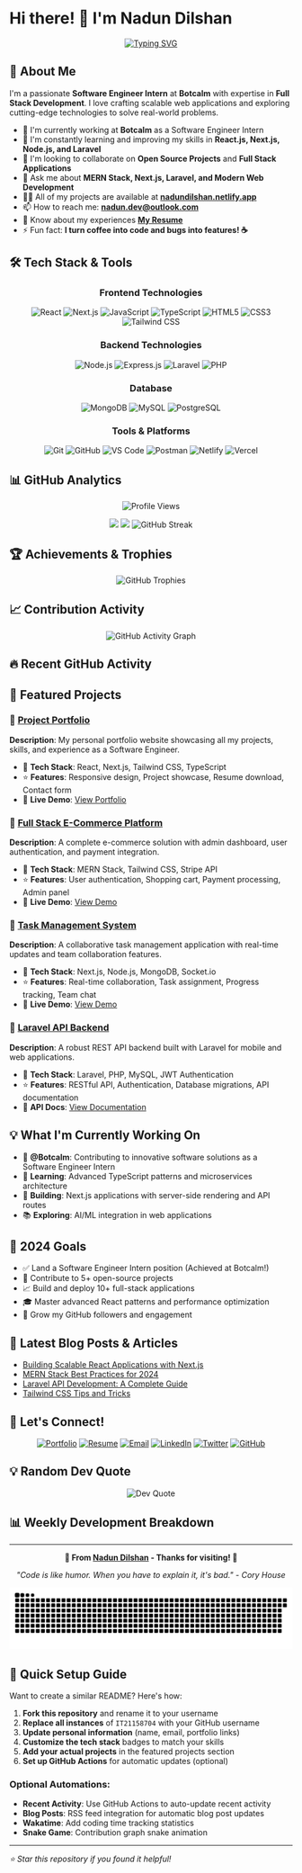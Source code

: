 # Hi there! 👋 I'm Nadun Dilshan

<div align="center">
  
  [![Typing SVG](https://readme-typing-svg.herokuapp.com?font=Fira+Code&size=24&duration=3000&pause=1000&color=58A6FF&center=true&vCenter=true&width=600&lines=Software+Engineer+Intern+%40+Botcalm;Full+Stack+Developer;MERN+Stack+Enthusiast;Always+Learning+New+Technologies)](https://git.io/typing-svg)
  
</div>

## 🚀 About Me

I'm a passionate **Software Engineer Intern** at **Botcalm** with expertise in **Full Stack Development**. I love crafting scalable web applications and exploring cutting-edge technologies to solve real-world problems.

- 🔭 I'm currently working at **Botcalm** as a Software Engineer Intern
- 🌱 I'm constantly learning and improving my skills in **React.js, Next.js, Node.js, and Laravel**
- 👯 I'm looking to collaborate on **Open Source Projects** and **Full Stack Applications**
- 💬 Ask me about **MERN Stack, Next.js, Laravel, and Modern Web Development**
- 👨‍💻 All of my projects are available at **[nadundilshan.netlify.app](https://nadundilshan.netlify.app/)**
- 📫 How to reach me: **nadun.dev@outlook.com**
- 📄 Know about my experiences **[My Resume](https://nadundilshan.netlify.app/components/Nadun_Dilshan_Software_Engineer_Intern.pdf)**
- ⚡ Fun fact: **I turn coffee into code and bugs into features! ☕**

## 🛠️ Tech Stack & Tools

<div align="center">

### Frontend Technologies
![React](https://img.shields.io/badge/React-20232A?style=for-the-badge&logo=react&logoColor=61DAFB)
![Next.js](https://img.shields.io/badge/Next.js-000000?style=for-the-badge&logo=nextdotjs&logoColor=white)
![JavaScript](https://img.shields.io/badge/JavaScript-F7DF1E?style=for-the-badge&logo=javascript&logoColor=black)
![TypeScript](https://img.shields.io/badge/TypeScript-007ACC?style=for-the-badge&logo=typescript&logoColor=white)
![HTML5](https://img.shields.io/badge/HTML5-E34F26?style=for-the-badge&logo=html5&logoColor=white)
![CSS3](https://img.shields.io/badge/CSS3-1572B6?style=for-the-badge&logo=css3&logoColor=white)
![Tailwind CSS](https://img.shields.io/badge/Tailwind_CSS-38B2AC?style=for-the-badge&logo=tailwind-css&logoColor=white)

### Backend Technologies
![Node.js](https://img.shields.io/badge/Node.js-43853D?style=for-the-badge&logo=node.js&logoColor=white)
![Express.js](https://img.shields.io/badge/Express.js-404D59?style=for-the-badge&logo=express&logoColor=white)
![Laravel](https://img.shields.io/badge/Laravel-FF2D20?style=for-the-badge&logo=laravel&logoColor=white)
![PHP](https://img.shields.io/badge/PHP-777BB4?style=for-the-badge&logo=php&logoColor=white)

### Database
![MongoDB](https://img.shields.io/badge/MongoDB-4EA94B?style=for-the-badge&logo=mongodb&logoColor=white)
![MySQL](https://img.shields.io/badge/MySQL-00000F?style=for-the-badge&logo=mysql&logoColor=white)
![PostgreSQL](https://img.shields.io/badge/PostgreSQL-316192?style=for-the-badge&logo=postgresql&logoColor=white)

### Tools & Platforms
![Git](https://img.shields.io/badge/Git-F05032?style=for-the-badge&logo=git&logoColor=white)
![GitHub](https://img.shields.io/badge/GitHub-100000?style=for-the-badge&logo=github&logoColor=white)
![VS Code](https://img.shields.io/badge/VS_Code-0078D4?style=for-the-badge&logo=visual%20studio%20code&logoColor=white)
![Postman](https://img.shields.io/badge/Postman-FF6C37?style=for-the-badge&logo=postman&logoColor=white)
![Netlify](https://img.shields.io/badge/Netlify-00C7B7?style=for-the-badge&logo=netlify&logoColor=white)
![Vercel](https://img.shields.io/badge/Vercel-000000?style=for-the-badge&logo=vercel&logoColor=white)

</div>

## 📊 GitHub Analytics

<div align="center">
  
  ![Profile Views](https://komarev.com/ghpvc/?username=IT21158704&color=brightgreen&style=flat-square&label=Profile+Views)
  
  <img height="180em" src="https://github-readme-stats.vercel.app/api?username=IT21158704&show_icons=true&theme=tokyonight&hide_border=true&count_private=true&include_all_commits=true" />
  
  <img height="180em" src="https://github-readme-stats.vercel.app/api/top-langs/?username=IT21158704&theme=tokyonight&hide_border=true&layout=compact&langs_count=8" />
  
  <img src="https://github-readme-streak-stats.herokuapp.com/?user=IT21158704&theme=tokyonight&hide_border=true" alt="GitHub Streak" />
  
</div>

## 🏆 Achievements & Trophies

<div align="center">
  
  ![GitHub Trophies](https://github-profile-trophy.vercel.app/?username=IT21158704&theme=tokyonight&no-frame=true&no-bg=true&margin-w=4&column=4)
  
</div>

## 📈 Contribution Activity

<div align="center">
  
  ![GitHub Activity Graph](https://github-readme-activity-graph.vercel.app/graph?username=IT21158704&theme=tokyo-night&hide_border=true&bg_color=1a1b27&color=58a6ff&line=58a6ff&point=58a6ff&area=true)
  
</div>

## 🔥 Recent GitHub Activity

<!--START_SECTION:activity-->
<!--END_SECTION:activity-->

## 💼 Featured Projects

### 🌟 [Project Portfolio](https://nadundilshan.netlify.app/)
**Description**: My personal portfolio website showcasing all my projects, skills, and experience as a Software Engineer.
- 🔧 **Tech Stack**: React, Next.js, Tailwind CSS, TypeScript
- ⭐ **Features**: Responsive design, Project showcase, Resume download, Contact form
- 🚀 **Live Demo**: [View Portfolio](https://nadundilshan.netlify.app/)

### 🌟 [Full Stack E-Commerce Platform](https://github.com/IT21158704/ecommerce-platform)
**Description**: A complete e-commerce solution with admin dashboard, user authentication, and payment integration.
- 🔧 **Tech Stack**: MERN Stack, Tailwind CSS, Stripe API
- ⭐ **Features**: User authentication, Shopping cart, Payment processing, Admin panel
- 🚀 **Live Demo**: [View Demo](#)

### 🌟 [Task Management System](https://github.com/IT21158704/task-manager)
**Description**: A collaborative task management application with real-time updates and team collaboration features.
- 🔧 **Tech Stack**: Next.js, Node.js, MongoDB, Socket.io
- ⭐ **Features**: Real-time collaboration, Task assignment, Progress tracking, Team chat
- 🚀 **Live Demo**: [View Demo](#)

### 🌟 [Laravel API Backend](https://github.com/IT21158704/laravel-api)
**Description**: A robust REST API backend built with Laravel for mobile and web applications.
- 🔧 **Tech Stack**: Laravel, PHP, MySQL, JWT Authentication
- ⭐ **Features**: RESTful API, Authentication, Database migrations, API documentation
- 🚀 **API Docs**: [View Documentation](#)

## 💡 What I'm Currently Working On

- 🔭 **@Botcalm**: Contributing to innovative software solutions as a Software Engineer Intern
- 🌱 **Learning**: Advanced TypeScript patterns and microservices architecture
- 🚀 **Building**: Next.js applications with server-side rendering and API routes
- 📚 **Exploring**: AI/ML integration in web applications

## 🎯 2024 Goals

- ✅ Land a Software Engineer Intern position (Achieved at Botcalm!)
- 🔄 Contribute to 5+ open-source projects
- 📈 Build and deploy 10+ full-stack applications
- 🎓 Master advanced React patterns and performance optimization
- 🌟 Grow my GitHub followers and engagement

## 📝 Latest Blog Posts & Articles

<!-- BLOG-POST-LIST:START -->
- [Building Scalable React Applications with Next.js](#)
- [MERN Stack Best Practices for 2024](#)
- [Laravel API Development: A Complete Guide](#)
- [Tailwind CSS Tips and Tricks](#)
<!-- BLOG-POST-LIST:END -->

## 🤝 Let's Connect!

<div align="center">
  
  [![Portfolio](https://img.shields.io/badge/Portfolio-000000?style=for-the-badge&logo=vercel&logoColor=white)](https://nadundilshan.netlify.app/)
  [![Resume](https://img.shields.io/badge/Resume-FF5722?style=for-the-badge&logo=adobe-acrobat-reader&logoColor=white)](https://nadundilshan.netlify.app/components/Nadun_Dilshan_Software_Engineer_Intern.pdf)
  [![Email](https://img.shields.io/badge/Email-D14836?style=for-the-badge&logo=gmail&logoColor=white)](mailto:nadun.dev@outlook.com)
  [![LinkedIn](https://img.shields.io/badge/LinkedIn-0077B5?style=for-the-badge&logo=linkedin&logoColor=white)](https://linkedin.com/in/nadundilshan)
  [![Twitter](https://img.shields.io/badge/Twitter-1DA1F2?style=for-the-badge&logo=twitter&logoColor=white)](https://twitter.com/nadundilshan)
  [![GitHub](https://img.shields.io/badge/GitHub-100000?style=for-the-badge&logo=github&logoColor=white)](https://github.com/IT21158704)
  
</div>

## 💡 Random Dev Quote

<div align="center">
  
  ![Dev Quote](https://quotes-github-readme.vercel.app/api?type=horizontal&theme=tokyonight)
  
</div>

## 📊 Weekly Development Breakdown

<!--START_SECTION:waka-->
<!--END_SECTION:waka-->

---

<div align="center">
  
  **🌟 From [Nadun Dilshan](https://github.com/IT21158704) - Thanks for visiting! 🚀**
  
  *"Code is like humor. When you have to explain it, it's bad." - Cory House*
  
  ![Snake animation](https://github.com/IT21158704/IT21158704/blob/output/github-contribution-grid-snake.svg)
  
</div>

## 🔧 Quick Setup Guide

Want to create a similar README? Here's how:

1. **Fork this repository** and rename it to your username
2. **Replace all instances** of `IT21158704` with your GitHub username
3. **Update personal information** (name, email, portfolio links)
4. **Customize the tech stack** badges to match your skills
5. **Add your actual projects** in the featured projects section
6. **Set up GitHub Actions** for automatic updates (optional)

### Optional Automations:
- **Recent Activity**: Use GitHub Actions to auto-update recent activity
- **Blog Posts**: RSS feed integration for automatic blog post updates
- **Wakatime**: Add coding time tracking statistics
- **Snake Game**: Contribution graph snake animation

---

*⭐ Star this repository if you found it helpful!*
